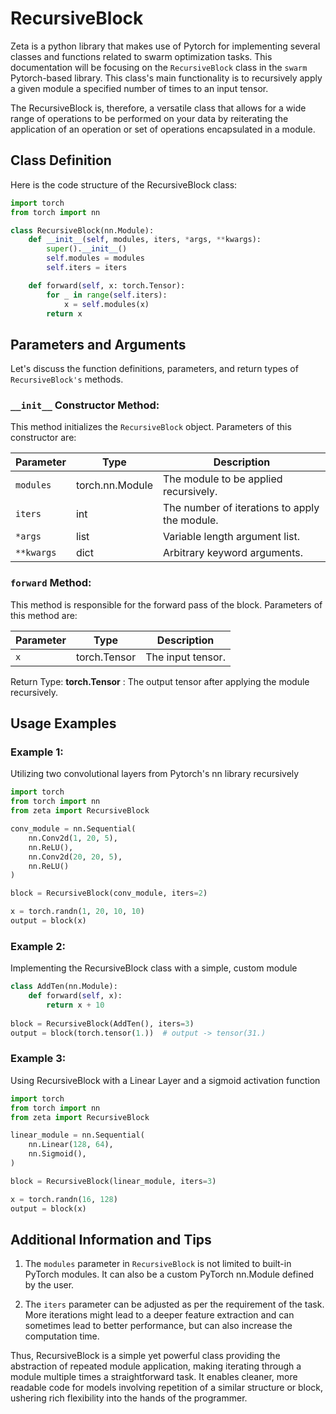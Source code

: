 # RecursiveBlock


Zeta is a python library that makes use of Pytorch for implementing several classes and functions related to swarm optimization tasks. This documentation will be focusing on the `RecursiveBlock` class in the `swarm` Pytorch-based library. This class's main functionality is to recursively apply a given module a specified number of times to an input tensor.

The RecursiveBlock is, therefore, a versatile class that allows for a wide range of operations to be performed on your data by reiterating the application of an operation or set of operations encapsulated in a module.

## Class Definition
Here is the code structure of the RecursiveBlock class:

```python
import torch
from torch import nn

class RecursiveBlock(nn.Module):
    def __init__(self, modules, iters, *args, **kwargs):
        super().__init__()
        self.modules = modules
        self.iters = iters

    def forward(self, x: torch.Tensor):
        for _ in range(self.iters):
            x = self.modules(x)
        return x
```

## Parameters and Arguments
Let's discuss the function definitions, parameters, and return types of `RecursiveBlock's` methods.

### `__init__` Constructor Method: 
This method initializes the `RecursiveBlock` object.
Parameters of this constructor are:

| Parameter | Type | Description |
|-----------|------|-------------|
| `modules` | torch.nn.Module | The module to be applied recursively. |
| `iters`   | int             | The number of iterations to apply the module. |
| `*args`   | list            | Variable length argument list. |
| `**kwargs`| dict            | Arbitrary keyword arguments. |

### `forward` Method:
This method is responsible for the forward pass of the block.
Parameters of this method are:

| Parameter | Type | Description |
|-----------|------|-------------|
| `x`       | torch.Tensor | The input tensor.|

Return Type: **torch.Tensor** : The output tensor after applying the module recursively.

## Usage Examples

### Example 1:
Utilizing two convolutional layers from Pytorch's nn library recursively

```python
import torch
from torch import nn
from zeta import RecursiveBlock

conv_module = nn.Sequential(
    nn.Conv2d(1, 20, 5),
    nn.ReLU(),
    nn.Conv2d(20, 20, 5),
    nn.ReLU()
)

block = RecursiveBlock(conv_module, iters=2)

x = torch.randn(1, 20, 10, 10)
output = block(x)
```

### Example 2:
Implementing the RecursiveBlock class with a simple, custom module

```python
class AddTen(nn.Module):
    def forward(self, x):
        return x + 10
 
block = RecursiveBlock(AddTen(), iters=3)
output = block(torch.tensor(1.))  # output -> tensor(31.)
```

### Example 3:
Using RecursiveBlock with a Linear Layer and a sigmoid activation function

```python
import torch
from torch import nn
from zeta import RecursiveBlock

linear_module = nn.Sequential(
    nn.Linear(128, 64),
    nn.Sigmoid(),
)

block = RecursiveBlock(linear_module, iters=3)

x = torch.randn(16, 128)
output = block(x)
```

## Additional Information and Tips

1. The `modules` parameter in `RecursiveBlock` is not limited to built-in PyTorch modules. It can also be a custom PyTorch nn.Module defined by the user.

2. The `iters` parameter can be adjusted as per the requirement of the task. More iterations might lead to a deeper feature extraction and can sometimes lead to better performance, but can also increase the computation time.

Thus, RecursiveBlock is a simple yet powerful class providing the abstraction of repeated module application, making iterating through a module multiple times a straightforward task. It enables cleaner, more readable code for models involving repetition of a similar structure or block, ushering rich flexibility into the hands of the programmer.
